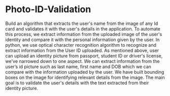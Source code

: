 # Photo-ID-Validation
Build an algorithm that extracts the user's name from the image of  any Id card and validates it with the user's details in the application. To automate this process, we extract information from the uploaded image of the user's identity and compare it with the personal information given by the user. In python, we use optical character recognition algorithm to recognize and extract information from the User ID uploaded. As mentioned above, user can upload an identity picture from passport, student ID or driver's license, we've narrowed down to one aspect. We can extract information from the user’s id picture such as last name, first name and DOB which we can compare with the information uploaded by the user. We have built bounding boxes on the image for identifying relevant details from the image. The main goal is to validate the user's details with the text extracted from their identity picture. 

